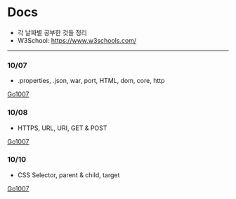 Docs
===
* 각 날짜별 공부한 것들 정리
* W3School: https://www.w3schools.com/
---

### 10/07
* .properties, .json, war, port, HTML, dom, core, http

[Go1007](https://github.com/MristerWing/PrivateProject/tree/subDrive/5.MVC/Docs/1007)

### 10/08
* HTTPS, URL, URI, GET & POST

[Go1007](https://github.com/MristerWing/PrivateProject/tree/subDrive/5.MVC/Docs/1008)

### 10/10
* CSS Selector, parent & child, target

[Go1007](https://github.com/MristerWing/PrivateProject/tree/subDrive/5.MVC/Docs/1010)